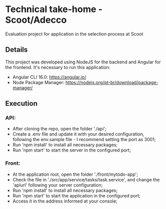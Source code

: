 # Technical take-home - Scoot/Adecco
Evaluation project for application in the selection process at Scoot

## Details

This project was developed using NodeJS for the backend and Angular for the frontend.
It's necessary to run this application:
* Angular CLI 16.0: https://angular.io/
* Node Package Manager: https://nodejs.org/pt-br/download/package-manager/

## Execution
### API:
*  After cloning the repo, open the folder './api';
*  Create a .env file and update it with your desired configuration, following the env.sample file - I recommend setting the port as 3001;
*  Run 'npm install' to install all necessary packages;
*  Run 'npm start' to start the server in the configured port;

### Front:
* At the application root, open the folder './front/mytodo-app';
* Check the file in './src/app/service/tasks/task.service', and change the 'apiurl' following your server configuration;
* Run 'npm install' to install all necessary packages;
* Run 'npm start' to start the application in the configured port;
* Access it in the address informed at your console;
